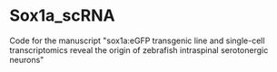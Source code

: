 # Sox1a_scRNA

Code for the manuscript "sox1a:eGFP transgenic line and single-cell transcriptomics reveal the origin of zebrafish intraspinal serotonergic neurons"
